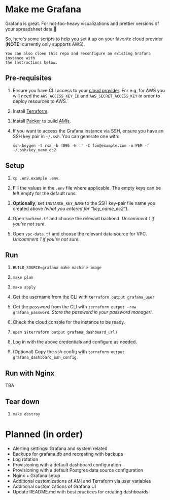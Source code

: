 # Make me Grafana

Grafana is great. For not-too-heavy visualizations and prettier versions of your spreadsheet data 🙌

So, here's some scripts to help you set it up on your favorite cloud provider (**NOTE:** currently only supports AWS).

    You can also cloen this repo and reconfigure an existing Grafana instance with
    the instructions below.

## Pre-requisites

1. Ensure you have CLI access to your [cloud
   provider](https://en.wikipedia.org/wiki/Category:Cloud_computing_providers). For e.g, for AWS you
   will need the `AWS_ACCESS_KEY_ID` and `AWS_SECRET_ACCESS_KEY` in order to deploy resources to AWS.`

2. Install [Terraform](https://learn.hashicorp.com/tutorials/terraform/install-cli#install-terraform).

3. Install [Packer](https://learn.hashicorp.com/tutorials/packer/get-started-install-cli?in=packer/aws-get-started#installing-packer) to build [AMIs](https://docs.aws.amazon.com/AWSEC2/latest/UserGuide/AMIs.html).

4. If you want to access the Grafana instance via SSH, ensure you have an SSH key pair in `~/.ssh`.
   You can generate one with:
   ```
   ssh-keygen -t rsa -b 4096 -N '' -C foo@example.com -m PEM -f ~/.ssh/key_name_ec2
   ```


## Setup

1. `cp .env.example .env`.

2. Fill the values in the `.env` file where applicable. The empty keys can be left empty for the default runs.

3. **Optionally**, set `INSTANCE_KEY_NAME` to the SSH key-pair file name you created above *(what you entered for "key_name_ec2")*.

4. Open `backend.tf` and choose the relevant backend. _Uncomment 1 if you're not sure._

5. Open `vpc-data.tf` and choose the relevant data source for VPC. _Uncomment 1 if you're not sure._

## Run

1. `BUILD_SOURCE=grafana make machine-image`

2. `make plan`

3. `make apply`

4. Get the username from the CLI with `terraform output grafana_user`

5. Get the password from the CLI with `terraform output -raw grafana_password`. *Store the password in your password manager!*.

6. Check the cloud console for the instance to be ready.

7. `open $(terraform output grafana_dashboard_url)`

8. Log in with the above credentials and configure as needed.

9. (Optional) Copy the ssh config with `terraform output grafana_dashboard_ssh_config`.

## Run with Nginx

TBA

## Tear down

1. `make destroy`

# Planned (in order)

- Alerting settings: Grafana and system related
- Backups for grafana.db and recreating with backups
- Log rotation
- Provisioning with a default dashboard configuration
- Provisioning with a default Postgres data source configuration
- Nginx + Grafana setup
- Additional customizations of AMI and Terraform via user variables
- Additional customizations of Grafana UI
- Update README.md with best practices for creating dashboards

